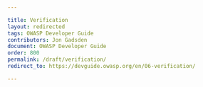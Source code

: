 ```yaml
---

title: Verification
layout: redirected
tags: OWASP Developer Guide
contributors: Jon Gadsden
document: OWASP Developer Guide
order: 800
permalink: /draft/verification/
redirect_to: https://devguide.owasp.org/en/06-verification/

---
```

